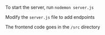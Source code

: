 To start the server, run `nodemon server.js`

Modify the `server.js` file to add endpoints

The frontend code goes in the `/src` directory